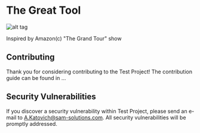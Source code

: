 The Great Tool
=============================

![alt tag](http://borr.sam-solutions.net/jcc/thegreattool/raw/master/thegreattool.PNG)

Inspired by Amazon(c) "The Grand Tour" show

## Contributing

Thank you for considering contributing to the Test Project! The contribution guide can be found in ...

## Security Vulnerabilities

If you discover a security vulnerability within Test Project, please send an e-mail to A.Katovich@sam-solutions.com. All security vulnerabilities will be promptly addressed.
